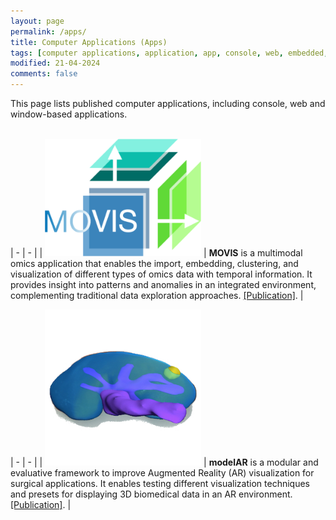 ```yaml
---
layout: page
permalink: /apps/
title: Computer Applications (Apps)
tags: [computer applications, application, app, console, web, embedded, web, tools, packages, research, table]
modified: 21-04-2024
comments: false
---
```


This page lists published computer applications, including console, web and window-based applications.<br/>
<br/>




| - | - |
| <span style="display: inline-block; width:250px"> [![](/images/apps/movis.webp)](https://movis.mathematik.uni-marburg.de) </span> | **MOVIS** is a multimodal omics application that enables the import, embedding, clustering, and visualization of different types of omics data with temporal information. It provides insight into patterns and anomalies in an integrated environment, complementing traditional data exploration approaches. [[Publication]](https://www.sciencedirect.com/science/article/pii/S2001037022000526). |


| - | - |
| <span style="display: inline-block; width:250px"> [![](/images/apps/modelar.webp)](https://github.com/ghattab/MODELAR) </span> | **modelAR** is a modular and evaluative framework to improve Augmented Reality (AR) visualization for surgical applications. It enables testing different visualization techniques and presets for displaying 3D biomedical data in an AR environment. [[Publication]](https://diglib.eg.org/handle/10.2312/evs20201066). |
